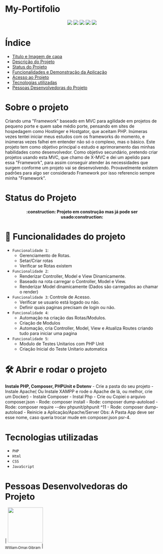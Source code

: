# My-Portifolio

<p align="center">
<img src="https://img.shields.io/badge/version-1.0-blue"/>
<img src="https://img.shields.io/badge/-Php-green"/>
<img src="https://img.shields.io/badge/-HTML-green"/>
<img src="https://img.shields.io/badge/-CSS-green"/>
<img src="https://img.shields.io/badge/-JavaScript-green"/>
</p>

# Índice

- [Título e Imagem de capa](#X-Mvc-Framework-Simples-para-Projetos-Iniciais)
- [Descrição do Projeto](#Sobre-o-projeto)
- [Status do Projeto](#status-do-Projeto)
- [Funcionalidades e Demonstração da Aplicação](#Funcionalidades-do-projeto)
- [Acesso ao Projeto](#acesso-ao-projeto)
- [Tecnologias utilizadas](#tecnologias-utilizadas)
- [Pessoas Desenvolvedoras do Projeto](#pessoas-desenvolvedoras)

# Sobre o projeto

Criando uma "Framework" baseado em MVC para agilidade em projetos de pequeno porte e quem sabe médio porte, pensando em sites de hospedagem como Hostinger e Hostgator, que aceitam PHP. 
Inúmeras vezes tentei iniciar meus estudos com os frameworks do momento, e inúmeras vezes falhei em entender não só o complexo, mas o básico. 
Este projeto tem como objetivo principal o estudo e aprimoramento das minhas habilidades como desenvolvedor. Como objetivo secundário, pretendo criar projetos usando esta MVC, que chamo de X-MVC e dei um apelido para essa "Framework", para assim conseguir atender às necessidades que surgem conforme um projeto vai se desenvolvendo.
Provavelmente existem padrões para algo ser considerado Framework por isso referencio sempre minha "Framework".

# Status do Projeto

<h4 align="center"> 
    :construction:  Projeto em construção mas já pode ser usado:construction:
</h4>

# :hammer: Funcionalidades do projeto

- `Funcionalidade 1`: 
    - Gerenciamento de Rotas.
    - Setar/Criar rotas
    - Verificar se Rotas existem
- `Funcionalidade 2`: 
    - Renderizar Controller, Model e View Dinamicamente.
    - Baseado na rota carregar o Controller, Model e View.
    - Renderizar Model dinamicamente (Dados são carregados ao chamar o render)
- `Funcionalidade 3`: Controle de Acesso.
    - Verificar se usuario está logado ou não.
    - Definir quais paginas precisam de login ou não.
- `Funcionalidade 4`: 
    - Automação na criação das Rotas/Modulos.
    - Criação de Modulos
    - Automação, cria Controller, Model, View e Atualiza Routes criando tudo para iniciar uma pagina
- `Funcionalidade 5`:
    - Modulo de Testes Unitarios com PHP Unit
    - Criação Inicial do Teste Unitario automatica

# 🛠️ Abrir e rodar o projeto

**Instale PHP, Composer, PHPUnit e Dotenv**
    - Crie a pasta do seu projeto
    - Instale Apache( Ou Instale XAMPP e rode o Apache de lá, ou melhor, crie um Docker)
    - Instale Composer
    - Instal Php
    - Crie ou Copiei o arquivo composer.json
    - Rode: composer install
    - Rode: composer dump-autoload
    - Rode: composer require --dev phpunit/phpunit ^11
    - Rode: composer dump-autoload
    - Reinicie a Aplicação/Apache/Server
    Obs:
        A Pasta App deve ser esse nome, caso queria trocar mude em composer.json psr-4.

# Tecnologias utilizadas

- `PHP`
- `Html`
- `CSS`
- `JavaScript`

# Pessoas Desenvolvedoras do Projeto

| [<img src="https://avatars.githubusercontent.com/u/97992826?v=4" width=115><br><sub>William Omar Gibram</sub>](https://github.com/WillogDev1) |
